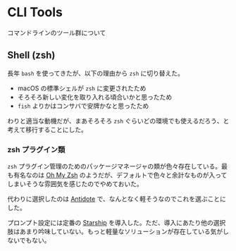 # CLI Tools

コマンドラインのツール群について

## Shell (zsh)

長年 `bash` を使ってきたが、以下の理由から `zsh` に切り替えた。

- macOS の標準シェルが `zsh` に変更されたため
- そろそろ新しい変化を取り入れる頃合いかと思ったため
- `fish` よりかはコンサバで安牌かなと思ったため

わりと適当な動機だが、まあそろそろ `zsh` ぐらいどの環境でも使えるだろう、と考えて移行することにした。

### zsh プラグイン類

`zsh` プラグイン管理のためのパッケージマネージャの類が色々存在している。最も有名なのは [Oh My Zsh](https://ohmyz.sh) のようだが、デフォルトで色々と余計なものが入ってしまいそうな雰囲気を感じたのでやめておいた。

代わりに選択したのは [Antidote](https://getantidote.github.io) で、なんとなく軽そうなのでこれを選ぶことにした。

プロンプト設定には定番の [Starship](https://starship.rs) を導入した。ただ、導入にあたり他の選択肢はあまり吟味していない。もっと軽量なソリューションが存在している気がしないでもない。
